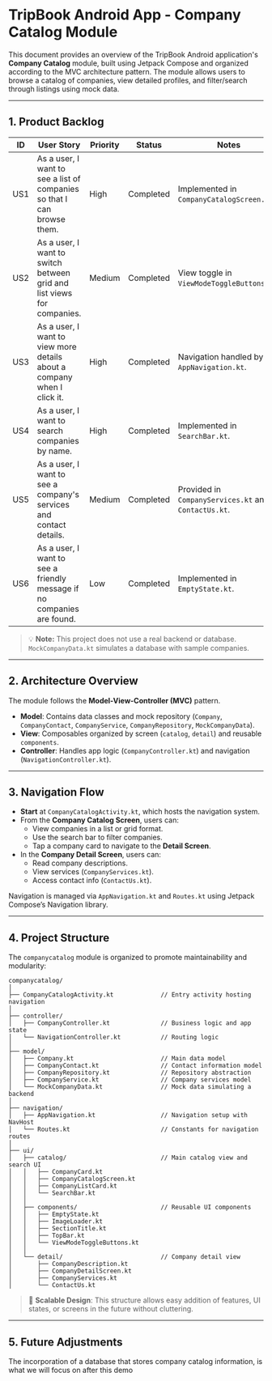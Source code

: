 # TripBook Android App - Company Catalog Module

This document provides an overview of the TripBook Android application's **Company Catalog** module, built using Jetpack Compose and organized according to the MVC architecture pattern. The module allows users to browse a catalog of companies, view detailed profiles, and filter/search through listings using mock data.

---

## 1. Product Backlog

| ID  | User Story                                                              | Priority | Status    | Notes                                                |
| --- | ----------------------------------------------------------------------- | -------- | --------- | ---------------------------------------------------- |
| US1 | As a user, I want to see a list of companies so that I can browse them. | High     | Completed | Implemented in `CompanyCatalogScreen.kt`.            |
| US2 | As a user, I want to switch between grid and list views for companies.  | Medium   | Completed | View toggle in `ViewModeToggleButtons.kt`.           |
| US3 | As a user, I want to view more details about a company when I click it. | High     | Completed | Navigation handled by `AppNavigation.kt`.            |
| US4 | As a user, I want to search companies by name.                          | High     | Completed | Implemented in `SearchBar.kt`.                       |
| US5 | As a user, I want to see a company's services and contact details.      | Medium   | Completed | Provided in `CompanyServices.kt` and `ContactUs.kt`. |
| US6 | As a user, I want to see a friendly message if no companies are found.  | Low      | Completed | Implemented in `EmptyState.kt`.                      |

> 💡 **Note:** This project does not use a real backend or database. `MockCompanyData.kt` simulates a database with sample companies.
---

## 2. Architecture Overview

The module follows the **Model-View-Controller (MVC)** pattern.

- **Model**: Contains data classes and mock repository (`Company`, `CompanyContact`, `CompanyService`, `CompanyRepository`, `MockCompanyData`).
- **View**: Composables organized by screen (`catalog`, `detail`) and reusable `components`.
- **Controller**: Handles app logic (`CompanyController.kt`) and navigation (`NavigationController.kt`).

---

## 3. Navigation Flow

- **Start** at `CompanyCatalogActivity.kt`, which hosts the navigation system.
- From the **Company Catalog Screen**, users can:
  - View companies in a list or grid format.
  - Use the search bar to filter companies.
  - Tap a company card to navigate to the **Detail Screen**.
- In the **Company Detail Screen**, users can:
  - Read company descriptions.
  - View services (`CompanyServices.kt`).
  - Access contact info (`ContactUs.kt`).

Navigation is managed via `AppNavigation.kt` and `Routes.kt` using Jetpack Compose’s Navigation library.

---

## 4. Project Structure

The `companycatalog` module is organized to promote maintainability and modularity:

```
companycatalog/
│
├── CompanyCatalogActivity.kt             // Entry activity hosting navigation
│
├── controller/
│   ├── CompanyController.kt              // Business logic and app state
│   └── NavigationController.kt           // Routing logic
│
├── model/
│   ├── Company.kt                        // Main data model
│   ├── CompanyContact.kt                 // Contact information model
│   ├── CompanyRepository.kt              // Repository abstraction
│   ├── CompanyService.kt                 // Company services model
│   └── MockCompanyData.kt                // Mock data simulating a backend
│
├── navigation/
│   ├── AppNavigation.kt                  // Navigation setup with NavHost
│   └── Routes.kt                         // Constants for navigation routes
│
├── ui/
│   ├── catalog/                          // Main catalog view and search UI
│   │   ├── CompanyCard.kt
│   │   ├── CompanyCatalogScreen.kt
│   │   ├── CompanyListCard.kt
│   │   └── SearchBar.kt
│   │
│   ├── components/                       // Reusable UI components 
│   │   ├── EmptyState.kt
│   │   ├── ImageLoader.kt
│   │   ├── SectionTitle.kt
│   │   ├── TopBar.kt
│   │   └── ViewModeToggleButtons.kt
│   │
│   └── detail/                           // Company detail view
│       ├── CompanyDescription.kt
│       ├── CompanyDetailScreen.kt
│       ├── CompanyServices.kt
│       └── ContactUs.kt
```

> 📁 **Scalable Design**: This structure allows easy addition of features, UI states, or screens in the future without cluttering.
---

## 5. Future Adjustments

The incorporation of a database that stores company catalog information, is what we will focus on after this demo 
